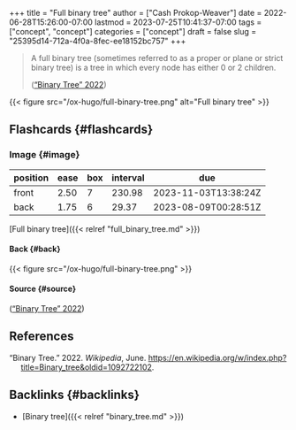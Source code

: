 +++
title = "Full binary tree"
author = ["Cash Prokop-Weaver"]
date = 2022-06-28T15:26:00-07:00
lastmod = 2023-07-25T10:41:37-07:00
tags = ["concept", "concept"]
categories = ["concept"]
draft = false
slug = "25395d14-712a-4f0a-8fec-ee18152bc757"
+++

> A full binary tree (sometimes referred to as a proper or plane or strict binary tree) is a tree in which every node has either 0 or 2 children.
>
> (<a href="#citeproc_bib_item_1">“Binary Tree” 2022</a>)

{{< figure src="/ox-hugo/full-binary-tree.png" alt="Full binary tree" >}}


## Flashcards {#flashcards}


### Image {#image}

| position | ease | box | interval | due                  |
|----------|------|-----|----------|----------------------|
| front    | 2.50 | 7   | 230.98   | 2023-11-03T13:38:24Z |
| back     | 1.75 | 6   | 29.37    | 2023-08-09T00:28:51Z |

[Full binary tree]({{< relref "full_binary_tree.md" >}})


#### Back {#back}

{{< figure src="/ox-hugo/full-binary-tree.png" >}}


#### Source {#source}

(<a href="#citeproc_bib_item_1">“Binary Tree” 2022</a>)

## References

<style>.csl-entry{text-indent: -1.5em; margin-left: 1.5em;}</style><div class="csl-bib-body">
  <div class="csl-entry"><a id="citeproc_bib_item_1"></a>“Binary Tree.” 2022. <i>Wikipedia</i>, June. <a href="https://en.wikipedia.org/w/index.php?title=Binary_tree&oldid=1092722102">https://en.wikipedia.org/w/index.php?title=Binary_tree&#38;oldid=1092722102</a>.</div>
</div>


## Backlinks {#backlinks}

-   [Binary tree]({{< relref "binary_tree.md" >}})
